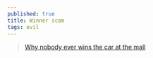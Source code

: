 ```yaml
---
published: true
title: Winner scam
tags: evil
---
```

> [Why nobody ever wins the car at the mall](https://news.ycombinator.com/item?id=31971858)
